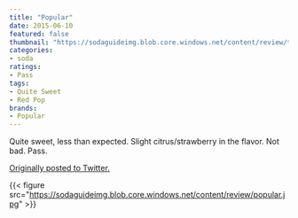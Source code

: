 ```yaml
---
title: "Popular"
date: 2015-06-10
featured: false
thumbnail: "https://sodaguideimg.blob.core.windows.net/content/review/thumbs/popular.jpg"
categories:
- soda
ratings:
- Pass
tags:
- Quite Sweet
- Red Pop
brands:
- Popular
---
```


Quite sweet, less than expected. Slight citrus/strawberry in the flavor. Not bad. Pass.

[Originally posted to Twitter.](https://twitter.com/Cavorter/status/608705950678011904)

{{< figure src="https://sodaguideimg.blob.core.windows.net/content/review/popular.jpg" >}}
